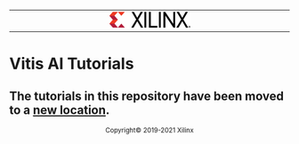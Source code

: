 <table width="100%">
  <tr width="100%">
    <td align="center"><img src="https://raw.githubusercontent.com/Xilinx/Image-Collateral/main/xilinx-logo.png" width="30%"/>
    </td>
 </tr>
 </table>

# Vitis AI Tutorials

## The tutorials in this repository have been moved to a [new location](https://github.com/Xilinx/Vitis-AI-Tutorials).

<p align="center"><sup>Copyright&copy; 2019-2021 Xilinx</sup></p>

